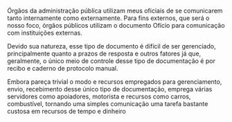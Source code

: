 Órgãos da administração pública utilizam meus oficiais de se comunicarem tanto internamente como externamente. Para fins externos, que será o nosso foco, órgãos públicos utilizam o documento Ofício para comunicação com instituições externas. 

Devido sua natureza, esse tipo de documento é difícil de ser gerenciado, principalmente quanto a prazos de resposta e outros fatores já que, geralmente, o único meio de controle desse tipo de documentação é por recibo e caderno de protocolo manual.

Embora pareça trivial o modo e recursos empregados para gerenciamento, envio, recebimento desse único tipo de documentação, emprega várias servidores como apoiadores, motorista e recursos como carros, combustível, tornando uma simples comunicação uma tarefa bastante custosa em recursos de tempo e dinheiro
